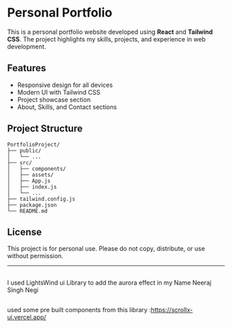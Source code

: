 # Personal Portfolio

This is a personal portfolio website developed using **React** and **Tailwind CSS**. The project highlights my skills, projects, and experience in web development.

## Features

- Responsive design for all devices
- Modern UI with Tailwind CSS
- Project showcase section
- About, Skills, and Contact sections

## Project Structure

```
PortfolioProject/
├── public/
│   └── ...
├── src/
│   ├── components/
│   ├── assets/
│   ├── App.js
│   ├── index.js
│   └── ...
├── tailwind.config.js
├── package.json
└── README.md
```

## License

This project is for personal use. Please do not copy, distribute, or use without permission.

---

##
I used LightsWind ui Library to add the aurora effect in my Name Neeraj Singh Negi 

##
used some pre built components from this library :https://scrollx-ui.vercel.app/